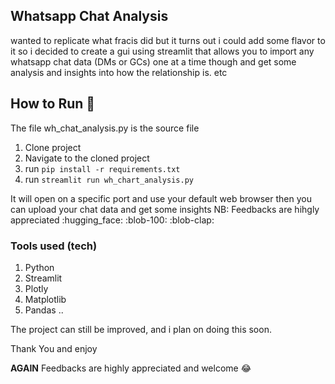 ## Whatsapp Chat Analysis

wanted to replicate what fracis did but it turns out i could add some flavor to it so i decided to create a gui using streamlit that allows you to import any whatsapp chat data (DMs or GCs) one at a time though and get some analysis and insights into how the relationship is. etc

## How to Run :running:
The file wh_chat_analysis.py is the source file
1. Clone project
2. Navigate to the cloned project
3. run `pip install -r requirements.txt`
4. run `streamlit run wh_chart_analysis.py`

It will open on a specific port and use your default web browser then you can upload your chat data and get some insights
NB: Feedbacks are hihgly appreciated :hugging_face: :blob-100: :blob-clap:

### Tools used (tech)
1. Python
2. Streamlit
3. Plotly
4. Matplotlib
5. Pandas
..

The project can still be improved, and i plan on doing this soon.

Thank You and enjoy

**AGAIN** Feedbacks are highly appreciated and welcome :joy: